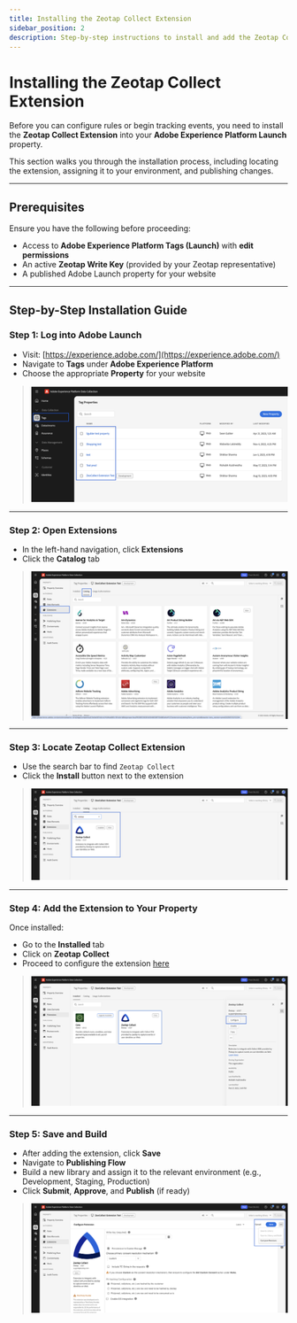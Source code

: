 ```yaml
---
title: Installing the Zeotap Collect Extension
sidebar_position: 2
description: Step-by-step instructions to install and add the Zeotap Collect Extension to your Adobe Launch property.
---
```


# Installing the Zeotap Collect Extension

Before you can configure rules or begin tracking events, you need to install the **Zeotap Collect Extension** into your **Adobe Experience Platform Launch** property.

This section walks you through the installation process, including locating the extension, assigning it to your environment, and publishing changes.

---

## Prerequisites

Ensure you have the following before proceeding:

- Access to **Adobe Experience Platform Tags (Launch)** with **edit permissions**
- An active **Zeotap Write Key** (provided by your Zeotap representative)
- A published Adobe Launch property for your website

---

## Step-by-Step Installation Guide

### Step 1: Log into Adobe Launch

- Visit: [https://experience.adobe.com/](https://experience.adobe.com/)
- Navigate to **Tags** under **Adobe Experience Platform**
- Choose the appropriate **Property** for your website

> ![Adobe Launch Property Dashboard](../../static/img/Adobe/Adobe_Property.png)

---

### Step 2: Open Extensions

- In the left-hand navigation, click **Extensions**
- Click the **Catalog** tab

> ![Extensions Catalog Tab](../../static/img/Adobe/Adobe_Catalog.png)

---

### Step 3: Locate Zeotap Collect Extension

- Use the search bar to find `Zeotap Collect`
- Click the **Install** button next to the extension

> ![Zeotap Extension in Catalog](../../static/img/Adobe//Adobe_ZeotapExtension.png)

---

### Step 4: Add the Extension to Your Property

Once installed:

- Go to the **Installed** tab
- Click on **Zeotap Collect**
- Proceed to configure the extension [here](./configure)

> ![Installed Zeotap Extension](../../static/img/Adobe/Adobe_Configure.png)

---

### Step 5: Save and Build

- After adding the extension, click **Save**
- Navigate to **Publishing Flow**
- Build a new library and assign it to the relevant environment (e.g., Development, Staging, Production)
- Click **Submit**, **Approve**, and **Publish** (if ready)

> ![Publishing Flow](../../static/img/Adobe/Adobe_Save.png)


